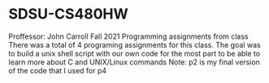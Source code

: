 # SDSU-CS480HW
Proffessor: John Carroll
Fall 2021
 Programming assignments from class
There was a total of 4 programing assignments for this class.
The goal was to build a unix shell script with our own code for the most part to be able to learn more about C and UNIX/Linux commands
Note: p2 is my final version of the code that I used for p4
